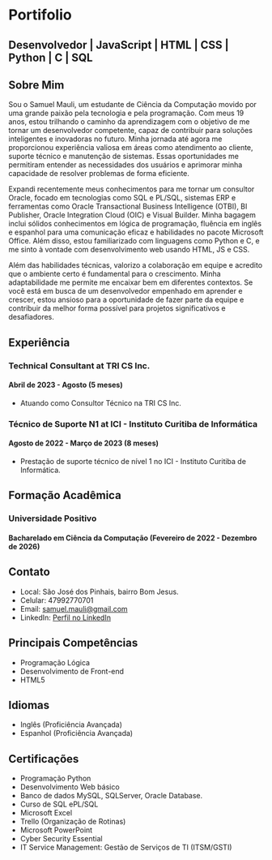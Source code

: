 # Portifolio

## Desenvolvedor | JavaScript | HTML | CSS | Python | C | SQL

## Sobre Mim

Sou o Samuel Mauli, um estudante de Ciência da Computação movido por uma grande paixão pela tecnologia e pela programação. Com meus 19 anos, estou trilhando o caminho da aprendizagem com o objetivo de me tornar um desenvolvedor competente, capaz de contribuir para soluções inteligentes e inovadoras no futuro. Minha jornada até agora me proporcionou experiência valiosa em áreas como atendimento ao cliente, suporte técnico e manutenção de sistemas. Essas oportunidades me permitiram entender as necessidades dos usuários e aprimorar minha capacidade de resolver problemas de forma eficiente. 

Expandi recentemente meus conhecimentos para me tornar um consultor Oracle, focado em tecnologias como SQL e PL/SQL, sistemas ERP e ferramentas como Oracle Transactional Business Intelligence (OTBI), BI Publisher, Oracle Integration Cloud (OIC) e Visual Builder. Minha bagagem inclui sólidos conhecimentos em lógica de programação, fluência em inglês e espanhol para uma comunicação eficaz e habilidades no pacote Microsoft Office. Além disso, estou familiarizado com linguagens como Python e C, e me sinto à vontade com desenvolvimento web usando HTML, JS e CSS.

Além das habilidades técnicas, valorizo a colaboração em equipe e acredito que o ambiente certo é fundamental para o crescimento. Minha adaptabilidade me permite me encaixar bem em diferentes contextos. Se você está em busca de um desenvolvedor empenhado em aprender e crescer, estou ansioso para a oportunidade de fazer parte da equipe e contribuir da melhor forma possível para projetos significativos e desafiadores.

## Experiência

### Technical Consultant at TRI CS Inc.
#### Abril de 2023 - Agosto (5 meses)
- Atuando como Consultor Técnico na TRI CS Inc.

### Técnico de Suporte N1 at ICI - Instituto Curitiba de Informática
#### Agosto de 2022 - Março de 2023 (8 meses)
- Prestação de suporte técnico de nível 1 no ICI - Instituto Curitiba de Informática.

## Formação Acadêmica

### Universidade Positivo
#### Bacharelado em Ciência da Computação (Fevereiro de 2022 - Dezembro de 2026)

## Contato

- Local: São José dos Pinhais, bairro Bom Jesus.
- Celular: 47992770701
- Email: samuel.mauli@gmail.com
- LinkedIn: [Perfil no LinkedIn](https://www.linkedin.com/in/samuelmauli/)

## Principais Competências

- Programação Lógica
- Desenvolvimento de Front-end
- HTML5

## Idiomas

- Inglês (Proficiência Avançada)
- Espanhol (Proficiência Avançada)

## Certificações

- Programação Python
- Desenvolvimento Web básico
- Banco de dados MySQL, SQLServer, Oracle Database.
- Curso  de SQL ePL/SQL
- Microsoft Excel
- Trello (Organização de Rotinas)
- Microsoft PowerPoint
- Cyber Security Essential
- IT Service Management: Gestão de Serviços de TI (ITSM/GSTI)

